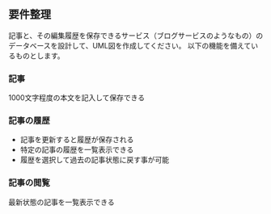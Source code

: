 ## 要件整理

記事と、その編集履歴を保存できるサービス（ブログサービスのようなもの）のデータベースを設計して、UML図を作成してください。
以下の機能を備えているものとします。

### 記事
  1000文字程度の本文を記入して保存できる
### 記事の履歴
  - 記事を更新すると履歴が保存される
  - 特定の記事の履歴を一覧表示できる
  - 履歴を選択して過去の記事状態に戻す事が可能

### 記事の閲覧
  最新状態の記事を一覧表示できる
